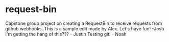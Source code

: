 # request-bin
Capstone group project on creating a RequestBin to receive requests from github webhooks.
This is a sample edit made by Alex.
Let's have fun! -Josh
I'm getting the hang of this??? - Justin
Testing git! - Noah
